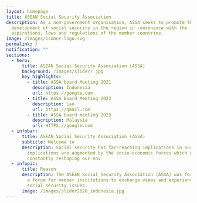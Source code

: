 ```yaml
---
layout: homepage
title: ASEAN Social Security Association
description: As a non-government organisation, ASSA seeks to promote the
  development of social security in the region in consonance with the
  aspirations, laws and regulations of the member countries.
image: /images/isomer-logo.svg
permalink: /
notification: ""
sections:
  - hero:
      title: ASEAN Social Security Association (ASSA)
      background: /images/slider7.jpg
      key_highlights:
        - title: ASSA board Meeting 2021
          description: Indonesia
          url: https://google.com
        - title: ASSA Board Meeting 2022
          description: Lao
          url: https://gmail.com
        - title: ASSA board meeting 2023
          description: Malaysia
          url: HTTPS://google.com
  - infobar:
      title: ASEAN Social Security Association (ASSA)
      subtitle: Welcome to
      description: Social security has far-reaching implications in our lives. These
        implications are augmented by the socio-economic forces which are
        constantly reshaping our env
  - infopic:
      title: Reason
      description: The ASEAN Social Security Association (ASSA) was formed to provide
        a forum for member institutions to exchange views and experiences on
        social security issues.
      image: /images/slider2020_indonesia.jpg
---
```

